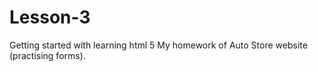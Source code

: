 # Lesson-3
Getting started with learning html 5
My homework of Auto Store website (practising forms). 